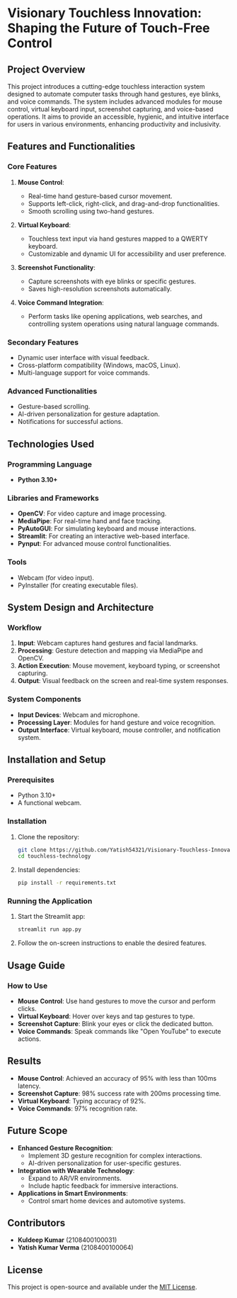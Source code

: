 
# Visionary Touchless Innovation: Shaping the Future of Touch-Free Control

## Project Overview

This project introduces a cutting-edge touchless interaction system designed to automate computer tasks through hand gestures, eye blinks, and voice commands. The system includes advanced modules for mouse control, virtual keyboard input, screenshot capturing, and voice-based operations. It aims to provide an accessible, hygienic, and intuitive interface for users in various environments, enhancing productivity and inclusivity.

## Features and Functionalities

### Core Features
1. **Mouse Control**:
   - Real-time hand gesture-based cursor movement.
   - Supports left-click, right-click, and drag-and-drop functionalities.
   - Smooth scrolling using two-hand gestures.

2. **Virtual Keyboard**:
   - Touchless text input via hand gestures mapped to a QWERTY keyboard.
   - Customizable and dynamic UI for accessibility and user preference.

3. **Screenshot Functionality**:
   - Capture screenshots with eye blinks or specific gestures.
   - Saves high-resolution screenshots automatically.

4. **Voice Command Integration**:
   - Perform tasks like opening applications, web searches, and controlling system operations using natural language commands.

### Secondary Features
- Dynamic user interface with visual feedback.
- Cross-platform compatibility (Windows, macOS, Linux).
- Multi-language support for voice commands.

### Advanced Functionalities
- Gesture-based scrolling.
- AI-driven personalization for gesture adaptation.
- Notifications for successful actions.

## Technologies Used
### Programming Language
- **Python 3.10+**

### Libraries and Frameworks
- **OpenCV**: For video capture and image processing.
- **MediaPipe**: For real-time hand and face tracking.
- **PyAutoGUI**: For simulating keyboard and mouse interactions.
- **Streamlit**: For creating an interactive web-based interface.
- **Pynput**: For advanced mouse control functionalities.

### Tools
- Webcam (for video input).
- PyInstaller (for creating executable files).

## System Design and Architecture

### Workflow
1. **Input**: Webcam captures hand gestures and facial landmarks.
2. **Processing**: Gesture detection and mapping via MediaPipe and OpenCV.
3. **Action Execution**: Mouse movement, keyboard typing, or screenshot capturing.
4. **Output**: Visual feedback on the screen and real-time system responses.

### System Components
- **Input Devices**: Webcam and microphone.
- **Processing Layer**: Modules for hand gesture and voice recognition.
- **Output Interface**: Virtual keyboard, mouse controller, and notification system.

## Installation and Setup

### Prerequisites
- Python 3.10+
- A functional webcam.

### Installation
1. Clone the repository:
   ```bash
   git clone https://github.com/Yatish54321/Visionary-Touchless-Innovation.git
   cd touchless-technology
   ```
2. Install dependencies:
   ```bash
   pip install -r requirements.txt
   ```

### Running the Application
1. Start the Streamlit app:
   ```bash
   streamlit run app.py
   ```
2. Follow the on-screen instructions to enable the desired features.

## Usage Guide

### How to Use
- **Mouse Control**: Use hand gestures to move the cursor and perform clicks.
- **Virtual Keyboard**: Hover over keys and tap gestures to type.
- **Screenshot Capture**: Blink your eyes or click the dedicated button.
- **Voice Commands**: Speak commands like "Open YouTube" to execute actions.

## Results

- **Mouse Control**: Achieved an accuracy of 95% with less than 100ms latency.
- **Screenshot Capture**: 98% success rate with 200ms processing time.
- **Virtual Keyboard**: Typing accuracy of 92%.
- **Voice Commands**: 97% recognition rate.

## Future Scope

- **Enhanced Gesture Recognition**:
  - Implement 3D gesture recognition for complex interactions.
  - AI-driven personalization for user-specific gestures.
- **Integration with Wearable Technology**:
  - Expand to AR/VR environments.
  - Include haptic feedback for immersive interactions.
- **Applications in Smart Environments**:
  - Control smart home devices and automotive systems.

## Contributors

- **Kuldeep Kumar** (2108400100031)
- **Yatish Kumar Verma** (2108400100064)

## License

This project is open-source and available under the [MIT License](LICENSE).
